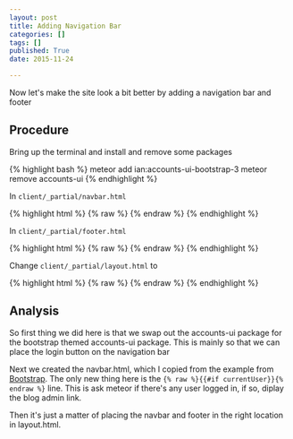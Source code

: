 ```yaml
---
layout: post
title: Adding Navigation Bar
categories: []
tags: []
published: True
date: 2015-11-24

---
```


Now let's make the site look a bit better by adding a navigation bar and footer

## Procedure

Bring up the terminal and install and remove some packages

{% highlight bash %}
meteor add ian:accounts-ui-bootstrap-3
meteor remove accounts-ui
{% endhighlight %}

In `client/_partial/navbar.html`

{% highlight html %}
{% raw %}
<template name="navbar">
  <nav class="navbar navbar-inverse">
    <div class="container">
      <div class="navbar-header">
        <button type="button" class="navbar-toggle collapsed" data-toggle="collapse" data-target="#navbar" aria-expanded="false" aria-controls="navbar">
          <span class="sr-only">Toggle navigation</span>
          <span class="icon-bar"></span>
          <span class="icon-bar"></span>
          <span class="icon-bar"></span>
        </button>
        <a class="navbar-brand" href="/">Project name</a>
      </div>
      <div id="navbar" class="collapse navbar-collapse">
        <ul class="nav navbar-nav">
          <li class="active"><a href="/">Home</a></li>
          <li><a href="{{pathFor 'about'}}">About</a></li>
          <li><a href="/blog">Blog</a></li>
        </ul>
        <ul class="nav navbar-nav navbar-right">
          {{#if currentUser}}
            <li><a href="/admin/blog">Blog Admin</a></li>
          {{/if}}
          {{> loginButtons}} <!-- here -->
        </ul>
      </div><!--/.nav-collapse -->
    </div>
  </nav>
</template>
{% endraw %}
{% endhighlight %}

In `client/_partial/footer.html`

{% highlight html %}
{% raw %}
<template name="footer">
    <footer class="footer">
        <p>&copy; Company 2014</p>
    </footer>
</template>
{% endraw %}
{% endhighlight %}

Change `client/_partial/layout.html` to 

{% highlight html %}
{% raw %}
<template name="layout">
    {{> navbar}}
    {{> yield}}
    {{> footer}}
</template>
{% endraw %}
{% endhighlight %}

## Analysis

So first thing we did here is that we swap out the accounts-ui package for the bootstrap themed accounts-ui package. This is mainly so that we can place the login button on the navigation bar

Next we created the navbar.html, which I copied from the example from [Bootstrap](http://getbootstrap.com). The only new thing here is the `{% raw %}{{#if currentUser}}{% endraw %}` line. This is ask meteor if there's any user logged in, if so, diplay the blog admin link. 

Then it's just a matter of placing the navbar and footer in the right location in layout.html. 